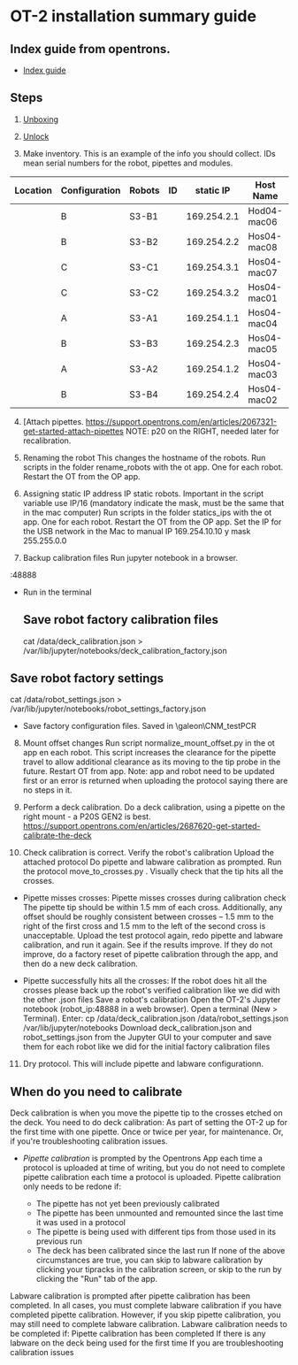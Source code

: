 # OT-2 installation summary guide

## Index guide from opentrons.

- [Index guide](https://support.opentrons.com/en/collections/1559720-guide-for-getting-started-with-the-ot-2#6-calibrate-the-ot-2)

## Steps

1) [Unboxing](https://support.opentrons.com/en/articles/2687501-get-started-unbox-the-ot-2)

2) [Unlock](https://slack-redir.net/link?url=https%3A%2F%2Fsupport.opentrons.com%2Fen%2Farticles%2F2687521-get-started-unlock-the-ot-2)

3) Make inventory. This is an example of the info you should collect. IDs mean serial numbers for the robot, pipettes and modules.

Location | Configuration | Robots | ID | static IP   | Host Name   | Macbook Air MAC | Right pipette | RP ID | Left pipette | LP ID | Module 1 type | Module 1 ID
-------- | ------------- | ------ | -- | ----------- | ----------- | --------------- | ------------- | ----- | ------------ | ----- | ------------- | -----------
         | B             | S3-B1  |    | 169.254.2.1 | Hod04-mac06 |                 | pM300         |       | p1000        |       | Magnetic      |
         | B             | S3-B2  |    | 169.254.2.2 | Hos04-mac08 |                 | pM300         |       | p1000        |       | Magnetic      |
         | C             | S3-C1  |    | 169.254.3.1 | Hos04-mac07 |                 | p20           |       | p300         |       | Temperature   |
         | C             | S3-C2  |    | 169.254.3.2 | Hos04-mac01 |                 | p20           |       | p300         |       | Temperature   |
         | A             | S3-A1  |    | 169.254.1.1 | Hos04-mac04 |                 | p300          |       | p1000        |       |               |
         | B             | S3-B3  |    | 169.254.2.3 | Hos04-mac05 |                 | pM300         |       | p1000        |       | Magnetic      |
         | A             | S3-A2  |    | 169.254.1.2 | Hos04-mac03 |                 | p300          |       | p1000        |       |               |
         | B             | S3-B4  |    | 169.254.2.4 | Hos04-mac02 |                 | pM300         |       | p1000        |       | Magnetic

4) [Attach pipettes. <https://support.opentrons.com/en/articles/2067321-get-started-attach-pipettes> NOTE: p20 on the RIGHT, needed later for recalibration.

5) Renaming the robot This changes the hostname of the robots. Run scripts in the folder rename_robots with the ot app. One for each robot. Restart the OT from the OP app.

6) Assigning static IP address IP static robots. Important in the script variable use IP/16 (mandatory indicate the mask, must be the same that in the mac computer) Run scripts in the folder statics_ips with the ot app. One for each robot. Restart the OT from the OP app. Set the IP for the USB network in the Mac to manual IP 169.254.10.10 y mask 255.255.0.0

7) Backup calibration files Run jupyter notebook in a browser.

<robot ip="">:48888</robot>

- Run in the terminal

  ## Save robot factory calibration files

  cat /data/deck_calibration.json > /var/lib/jupyter/notebooks/deck_calibration_factory.json

## Save robot factory settings

cat /data/robot_settings.json > /var/lib/jupyter/notebooks/robot_settings_factory.json

- Save factory configuration files. Saved in \galeon\CNM_testPCR

8) Mount offset changes Run script normalize_mount_offset.py in the ot app en each robot. This script increases the clearance for the pipette travel to allow additional clearance as its moving to the tip probe in the future. Restart OT from app. Note: app and robot need to be updated first or an error is returned when uploading the protocol saying there are no steps in it.

9) Perform a deck calibration. Do a deck calibration, using a pipette on the right mount - a P20S GEN2 is best. <https://support.opentrons.com/en/articles/2687620-get-started-calibrate-the-deck>

10) Check calibration is correct. Verify the robot's calibration Upload the attached protocol Do pipette and labware calibration as prompted. Run the protocol move_to_crosses.py . Visually check that the tip hits all the crosses.

- Pipette misses crosses: Pipette misses crosses during calibration check The pipette tip should be within 1.5 mm of each cross. Additionally, any offset should be roughly consistent between crosses – 1.5 mm to the right of the first cross and 1.5 mm to the left of the second cross is unacceptable. Upload the test protocol again, redo pipette and labware calibration, and run it again. See if the results improve. If they do not improve, do a factory reset of pipette calibration through the app, and then do a new deck calibration.

- Pipette successfully hits all the crosses: If the robot does hit all the crosses please back up the robot's verified calibration like we did with the other .json files Save a robot's calibration Open the OT-2's Jupyter notebook (robot_ip:48888 in a web browser). Open a terminal (New > Terminal). Enter: cp /data/deck_calibration.json /data/robot_settings.json /var/lib/jupyter/notebooks Download deck_calibration.json and robot_settings.json from the Jupyter GUI to your computer and save them for each robot like we did for the initial factory calibration files

11) Dry protocol. This will include pipette and labware configurationn.

## When do you need to calibrate

Deck calibration is when you move the pipette tip to the crosses etched on the deck. You need to do deck calibration: As part of setting the OT-2 up for the first time with one pipette. Once or twice per year, for maintenance. Or, if you're troubleshooting calibration issues.

- _Pipette calibration_ is prompted by the Opentrons App each time a protocol is uploaded at time of writing, but you do not need to complete pipette calibration each time a protocol is uploaded. Pipette calibration only needs to be redone if:

  - The pipette has not yet been previously calibrated
  - The pipette has been unmounted and remounted since the last time it was used in a protocol
  - The pipette is being used with different tips from those used in its previous run
  - The deck has been calibrated since the last run If none of the above circumstances are true, you can skip to labware calibration by clicking your tipracks in the calibration screen, or skip to the run by clicking the "Run" tab of the app.

Labware calibration is prompted after pipette calibration has been completed. In all cases, you must complete labware calibration if you have completed pipette calibration. However, if you skip pipette calibration, you may still need to complete labware calibration. Labware calibration needs to be completed if: Pipette calibration has been completed If there is any labware on the deck being used for the first time If you are troubleshooting calibration issues
